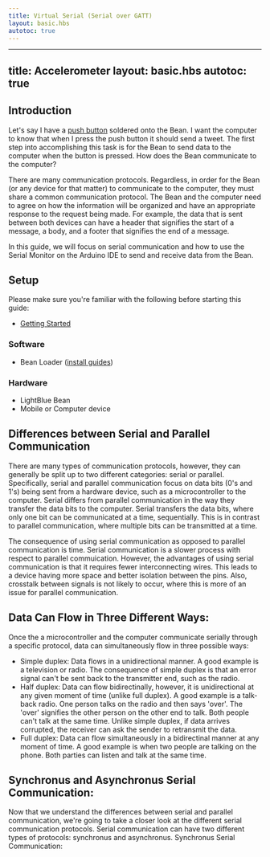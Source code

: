 ```yaml
---
title: Virtual Serial (Serial over GATT)
layout: basic.hbs
autotoc: true
---
```

---
title: Accelerometer
layout: basic.hbs
autotoc: true
---

## Introduction
Let's say I have a [push button](https://www.sparkfun.com/products/97) soldered onto the Bean. I want the computer to know that when I press the push button it should send a tweet. The first step into accomplishing this task is for the Bean to send data to the computer when the button is pressed.  How does the Bean communicate to the computer? 

There are many communication protocols. Regardless, in order for the Bean (or any device for that matter) to communicate to the computer, they must share a common communication protocol. The Bean and the computer need to agree on how the information will be organized and have an appropriate response to the request being made. For example, the data that is sent between both devices can have a header that signifies the start of a message, a body, and a footer that signifies the end of a message.

In this guide, we will focus on serial communication and how to use the Serial Monitor on the Arduino IDE to send and receive data from the Bean. 
## Setup

Please make sure you're familiar with the following before starting this guide:

* [Getting Started](#)

### Software

* Bean Loader ([install guides](#))

### Hardware

* LightBlue Bean
* Mobile or Computer device

## Differences between Serial and Parallel Communication 

There are many types of communication protocols, however, they can generally be split up to two different categories:  serial or parallel. Specifically, serial and parallel communication focus on data bits (0's and 1's) being sent from a hardware device, such as a microcontroller to the computer. Serial differs from parallel communication in the way they transfer the data bits to the computer.  Serial transfers the data bits, where only one bit can be communicated at a time, sequentially.  This is in contrast to parallel communication, where multiple bits can be transmitted at a time. 

The consequence of using serial communication as opposed to parallel communication is time.  Serial communication is a slower process with respect to parallel commuication.  However, the advantages of using serial communication is that it requires fewer interconnecting wires. This leads to a device having more space and better isolation between the pins.  Also, crosstalk between signals is not likely to occur, where this is more of an issue for parallel communication. 

## Data Can Flow in Three Different Ways:

Once the a microcontroller and the computer communicate serially through a specific protocol, data can simultaneously flow in three possible ways:
* Simple duplex: Data flows in a unidirectional manner. A good example is a television or radio. The consequence of simple duplex is that an error signal can't be sent back to the transmitter end, such as the radio.
* Half duplex: Data can flow bidirectinally, however, it is unidirectional at any given moment of time (unlike full duplex).  A good example is a talk-back radio. One person talks on the radio and then says 'over'.  The 'over' signifies the other person on the other end to talk. Both people can't talk at the same time. Unlike simple duplex, if data arrives corrupted, the receiver can ask the sender to retransmit the data. 
* Full duplex: Data can flow simultaneously in a bidirectinal manner at any moment of time. A good example is when two people are talking on the phone. Both parties can listen and talk at the same time.

## Synchronus and Asynchronus Serial Communication: 

Now that we understand the differences between serial and parallel communication, we're going to take a closer look at the different serial communication protocols. Serial communication can have two different types of protocols: synchronus and asynchronus. 
Synchronus Serial Communication: 
